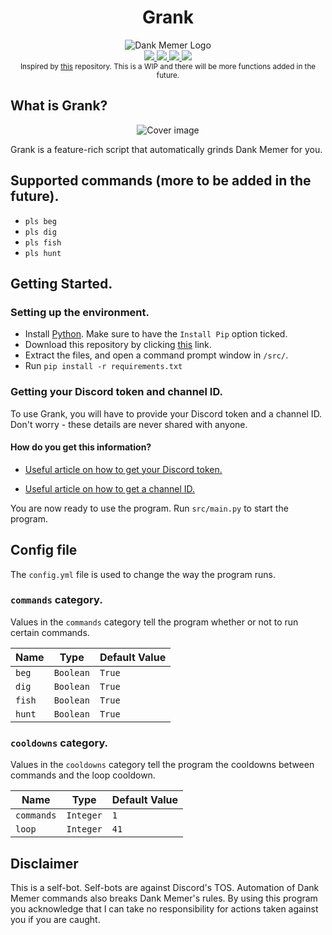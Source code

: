 <div align="center">
    <h1>Grank</h1>
    <img src="https://styles.redditmedia.com/t5_3ozad/styles/communityIcon_xvlhdypngrq61.png?width=256&s=d8079b417dde76bf9f6015d5dec902e0756e5c4f" alt="Dank Memer Logo">
</div>

<div align="center">
    <a href="https://github.com/didlly">
    <img src="https://img.shields.io/github/license/didlly/grank">
    <img src="https://img.shields.io/github/languages/top/didlly/grank">
    <img src="https://img.shields.io/bitbucket/issues-raw/didlly/grank">
    </a>
    <a href="https://didlly.github.io/grank">
    <img src="https://img.shields.io/website?down_color=lightgrey&down_message=Offline&up_color=blue&up_message=Online&url=https%3A%2F%2Fdidlly.github.io%2Fgrank%2F">
    </a>
</div>

<div align="center">
    <sub>Inspired by <a href="https://github.com/dankgrinder/dankgrinder">this</a> repository. This is a WIP and there will be more functions added in the future.</sub>
</div>

## What is Grank?
<div align="center">
    <img src="https://raw.githubusercontent.com/didlly/grank/main/assets/cover.png" alt="Cover image">
</div>

Grank is a feature-rich script that automatically grinds Dank Memer for you.

## Supported commands (more to be added in the future).
- ```pls beg```
- ```pls dig```
- ```pls fish```
- ```pls hunt```

## Getting Started.

### Setting up the environment.
- Install [Python](https://www.python.org/). Make sure to have the ```Install Pip``` option ticked.
- Download this repository by clicking [this](https://github.com/didlly/grank/archive/refs/heads/main.zip) link. 
- Extract the files, and open a command prompt window in ```/src/```.
- Run ```pip install -r requirements.txt```

### Getting your Discord token and channel ID.
To use Grank, you will have to provide your Discord token and a channel ID. Don't worry - these details are never shared with anyone.

#### How do you get this information?
- [Useful article on how to get your Discord token.](https://discordhelp.net/discord-token)

- [Useful article on how to get a channel ID.](https://docs.statbot.net/docs/faq/general/how-find-id/)

You are now ready to use the program. Run ```src/main.py``` to start the program.

## Config file
The ```config.yml``` file is used to change the way the program runs.

### ```commands``` category.
Values in the ```commands``` category tell the program whether or not to run certain commands.

| Name  | Type | Default Value |
| ------------- | ------------- | ------------- |
| ```beg```  | ```Boolean``` | ```True```  |
| ```dig```  | ```Boolean``` | ```True```  |
| ```fish```  | ```Boolean``` | ```True```  |
| ```hunt```  | ```Boolean``` | ```True```  |

### ```cooldowns``` category.
Values in the ```cooldowns``` category tell the program the cooldowns between commands and the loop cooldown.

| Name  | Type | Default Value |
| ------------- | ------------- | ------------- |
| ```commands```  | ```Integer``` | ```1```  |
| ```loop```  | ```Integer``` | ```41```  |

## Disclaimer
This is a self-bot. Self-bots are against Discord's TOS. Automation of Dank Memer commands also breaks Dank Memer's rules. By using this program you acknowledge that I can take no responsibility for actions taken against you if you are caught.